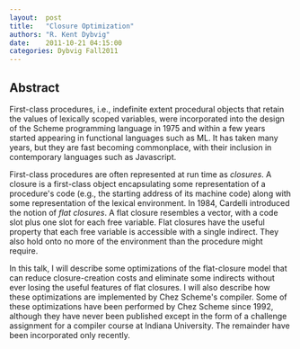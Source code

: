 ```yaml
--- 
layout:  post 
title:   "Closure Optimization"
authors: "R. Kent Dybvig" 
date:    2011-10-21 04:15:00 
categories: Dybvig Fall2011
--- 
```

## Abstract

First-class procedures, i.e., indefinite extent procedural objects that
retain the values of lexically scoped variables, were incorporated into
the design of the Scheme programming language in 1975 and within a few
years started appearing in functional languages such as ML.  It has taken
many years, but they are fast becoming commonplace, with their inclusion
in contemporary languages such as Javascript.

First-class procedures are often represented at run time as
*closures*.  A closure is a first-class object encapsulating some
representation of a procedure's code (e.g., the starting address of its
machine code) along with some representation of the lexical environment.
In 1984, Cardelli introduced the notion of *flat closures*.  A flat
closure resembles a vector, with a code slot plus one slot for each
free variable.  Flat closures have the useful property that each free
variable is accessible with a single indirect.  They also hold onto no
more of the environment than the procedure might require.

In this talk, I will describe some optimizations of the flat-closure
model that can reduce closure-creation costs and eliminate some
indirects without ever losing the useful features of flat closures.
I will also describe how these optimizations are implemented by Chez
Scheme's compiler.  Some of these optimizations have been performed by
Chez Scheme since 1992, although they have never been published except
in the form of a challenge assignment for a compiler course at Indiana
University.  The remainder have been incorporated only recently.

